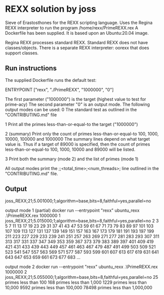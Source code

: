 # REXX solution by joss
Sieve of Erastosthones for the REXX scripting language.
Uses the Regina REXX interpreter to run the program /home/rexx/PrimeREXX.rex
A Dockerfile has been supplied. It is based upon an Ubuntu:20.04 image.

Regina REXX processes standard REXX. Standard REXX does not have classes/objects.
There is a separate REXX interpreter: oorexx that does support classes.

## Run instructions
The supplied Dockerfile runs the default test:

ENTRYPOINT ["rexx", "./PrimeREXX", "1000000", "0"]

The first parameter ("1000000") is the target (highest value to test for prime-acy)
The second parameter "0" is an output mode. The following output modes can be used:
0   The standard test as outlined in the "CONTRIBUTING.md" file

1   Print all the primes less-than-or-equal-to the target ("1000000")

2   (summary) Print only the count of primes less-than-or-equal-to 100, 1000, 10000, 100000 and 1000000
    The summary lines depend on what target value is. Thus if a target of 89000 is specified, then
    the count of primes less-than-or-equal-to 100, 1000, 10000 and 89000 will be listed.

3   Print both the summary (mode 2) and the list of primes (mode 1)

All output modes print the <label>;<iterations>;<total_time>;<num_threads>;<tags> line outlined in
the "CONTRIBUTING.md" file.


## Output
joss_REXX;21;5.001000;1;algorithm=base,bits=8,faithful=yes,parallel=no

output mode 1 (partial)
docker run --entrypoint "rexx" ubuntu_rexx .\PrimeREXX.rex 1000000 1
joss_REXX;21;5.015000;1;algorithm=base,bits=8,faithful=yes,parallel=no
       2       3       5       7      11      13      17      19      23      29      31      37      41      43      47      53      59      61      67      71
      73      79      83      89      97     101     103     107     109     113     127     131     137     139     149     151     157     163     167     173
     179     181     191     193     197     199     211     223     227     229     233     239     241     251     257     263     269     271     277     281
     283     293     307     311     313     317     331     337     347     349     353     359     367     373     379     383     389     397     401     409
     419     421     431     433     439     443     449     457     461     463     467     479     487     491     499     503     509     521     523     541
     547     557     563     569     571     577     587     593     599     601     607     613     617     619     631     641     643     647     653     659
     661     673     677     683 ...

output mode 2
docker run --entrypoint "rexx" ubuntu_rexx .\PrimeREXX.rex 1000000 2
joss_REXX;21;5.055000;1;algorithm=base,bits=8,faithful=yes,parallel=no
25 primes less than 100
168 primes less than 1,000
1229 primes less than 10,000
9592 primes less than 100,000
78498 primes less than 1,000,000
